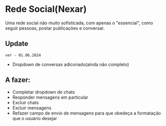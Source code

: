 # Rede Social(Nexar)

Uma rede social não muito sofisticada, com apenas o "essencial", como seguir pessoas, postar publicações e conversar.

## Update

`ver - 01.06.2024`

- Dropdown de conversas adiconado(ainda não completo)

## A fazer:
- Completar dropdown de chats
- Responder mensagens em particular
- Excluir chats
- Excluir mensagens
- Refazer campo de envio de mensagens para que obedeça a formatação que o usuário desejar
